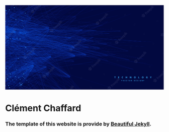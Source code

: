 <img src="assets/img/abstract-blue.jpeg" alt="drawing" width="600"/>

# Clément Chaffard
### The template of this website is provide by [Beautiful Jekyll](https://github.com/daattali/beautiful-jekyll#readme).